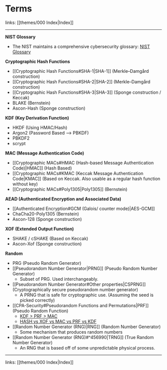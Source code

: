 # Terms

links: [[themes/000 Index|Index]]

---

**NIST Glossary**

- The NIST maintains a comprehensive cybersecurity glossary: [NIST Glossary](https://csrc.nist.gov/glossary)

**Cryptographic Hash Functions**

* [[Cryptographic Hash Functions#SHA-1|SHA-1]] (Merkle–Damgård construction)
* [[Cryptographic Hash Functions#SHA-2|SHA-2]] (Merkle–Damgård construction)
* [[Cryptographic Hash Functions#SHA-3|SHA-3]] (Sponge construction / Keccak)
* BLAKE (Bernstein)
* Ascon-Hash (Sponge construction)

**KDF (Key Derivation Function)** 

* HKDF (Using HMAC/Hash)
* Argon2 (Password Based --> PBKDF)
* PBKDF2
* scrypt

**MAC (Message Authentication Code)**

* [[Cryptographic MACs#HMAC (Hash-based Message Authentication Code)|HMAC]] (Hash Based)
* [[Cryptographic MACs#KMAC (Keccak Message Authentication Code|KMAC]] (Based on Keccak. Also usable as a regular hash function without key)
* [[Cryptographic MACs#Poly1305|Poly1305]] (Bernstein)

**AEAD (Authenticated Encryption and Associated Data)**

* [[Authenticated Encryption#GCM (Galois/ counter mode)|AES-GCM]]
* ChaCha20-Poly1305 (Bernstein)
* Ascon-128 (Sponge construction)

**XOF (Extended Output Function)**

* SHAKE / cSHAKE (Based on Keccak)
* Ascon-Xof (Sponge construction)

**Random**

* PRG (Pseudo Random Generator)
* [[Pseudorandom Number Generator|PRNG]] (Pseudo Random Number Generator)
	* Subset of PRG. Used interchangeably.
* [[Pseudorandom Number Generator#Other properties|CSPRNG]] (Cryptographically secure pseudorandom number generator)
	* A PRNG that is safe for cryptographic use. (Assuming the seed is picked correctly)
* [[CPA-Security#Pseudorandom Functions and Permutations|PRF]] (Pseudo Random Function) 
	* [KDF > PRF > MAC](https://crypto.stackexchange.com/a/60652)
	* [HASH vs XOF vs MAC vs PRF vs KDF](https://www.cryptosys.net/pki/manpki/pki_prfxof.html)
* [[Random Number Generator (RNG)|RNG]] (Random Number Generator)
	* Some mechanism that produces random numbers
* [[Random Number Generator (RNG)#^456990|TRNG]] (True Random Number Generator)
	* An RNG that is based off of some unpredictable physical process.

---
links: [[themes/000 Index|Index]]